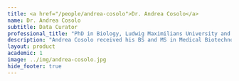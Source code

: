 ```yaml
---
title: <a href="/people/andrea-cosolo">Dr. Andrea Cosolo</a>
name: Dr. Andrea Cosolo
subtitle: Data Curator
professional_title: "PhD in Biology, Ludwig Maximilians University and IMPRS-LS, Munich (Germany), Data Curator, 4D Nucleome DCIC (2019-2023), Roche, Scientist"  # Joined professional titles
description: "Andrea Cosolo received his BS and MS in Medical Biotechnology from the University of Udine (Italy), and his PhD in Biology from the Ludwig-Maximilians University of Munich (Germany). During his doctoral training as a fellow of the International Max Planck Research School, he studied tissue regeneration and the signaling pathways implicated in tissue stress responses. Andrea then joined the Park Lab as Data Curator with the 4D Nucleome Data Coordination and Integration Center. His interests include microscopy and spatial omics technologies and standards for FAIR data sharing."
layout: product
academic: 1
image: ../img/andrea-cosolo.jpg
hide_footer: true
---
```


